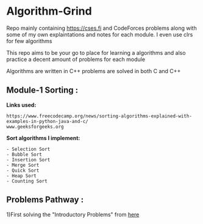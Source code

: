 # Algorithm-Grind

Repo mainly containing https://cses.fi and CodeForces problems along
with some of my own explaintations and notes for each module.
I even use clrs for few algorithms

This repo aims to be your go to place for learning a algorithms and also
practice a decent amount of problems for each module

Algorithms are written in C++
problems are solved in both C and C++

Module-1 Sorting :
-----------------
<b>Links used:</b>

    https://www.freecodecamp.org/news/sorting-algorithms-explained-with-examples-in-python-java-and-c/
    www.geeksforgeeks.org
<b>Sort algorithms I implement:</b>

    - Selection Sort
    - Bubble Sort
    - Insertion Sort
    - Merge Sort
    - Quick Sort
    - Heap Sort
    - Counting Sort
Problems Pathway :
------------------
1)First solving the "Introductory Problems" from [here](https://cses.fi/problemset/list/)
